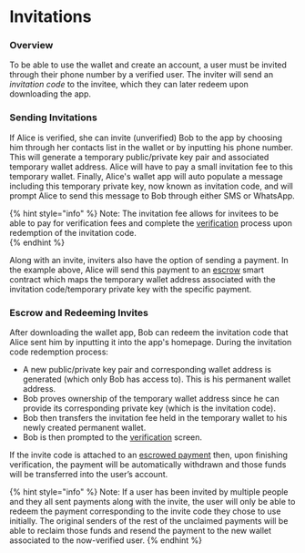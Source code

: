 # Invitations

### **Overview**

To be able to use the wallet and create an account, a user must be invited through their phone number by a verified user. The inviter will send an _invitation code_ to the invitee, which they can later redeem upon downloading the app.

### **Sending Invitations**

If Alice is verified, she can invite \(unverified\) Bob to the app by choosing him through her contacts list in the wallet or by inputting his phone number. This will generate a temporary public/private key pair and associated temporary wallet address. Alice will have to pay a small invitation fee to this temporary wallet. Finally, Alice's wallet app will auto populate a message including this temporary private key, now known as invitation code, and will prompt Alice to send this message to Bob through either SMS or WhatsApp.

{% hint style="info" %}
Note: The invitation fee allows for invitees to be able to pay for verification fees and complete the [verification](https://dev-docs.celo.org/celo-codebase/wallet/how-the-wallet-works/verification) process upon redemption of the invitation code.  
{% endhint %}

Along with an invite, inviters also have the option of sending a payment. In the example above, Alice will send this payment to an [escrow](https://dev-docs.celo.org/celo-codebase/protocol/transactions/escrow) smart contract which maps the temporary wallet address associated with the invitation code/temporary private key with the specific payment.

### Escrow and Redeeming Invites

After downloading the wallet app, Bob can redeem the invitation code that Alice sent him by inputting it into the app's homepage. During the invitation code redemption process:

- A new public/private key pair and corresponding wallet address is generated \(which only Bob has access to\). This is his permanent wallet address.
- Bob proves ownership of the temporary wallet address since he can provide its corresponding private key \(which is the invitation code\).
- Bob then transfers the invitation fee held in the temporary wallet to his newly created permanent wallet.
- Bob is then prompted to the [verification](https://dev-docs.celo.org/celo-codebase/wallet/how-the-wallet-works/verification) screen.

If the invite code is attached to an [escrowed payment](https://dev-docs.celo.org/celo-codebase/protocol/transactions/escrow) then, upon finishing verification, the payment will be automatically withdrawn and those funds will be transferred into the user’s account.

{% hint style="info" %}
Note: If a user has been invited by multiple people and they all sent payments along with the invite, the user will only be able to redeem the payment corresponding to the invite code they chose to use initially. The original senders of the rest of the unclaimed payments will be able to reclaim those funds and resend the payment to the new wallet associated to the now-verified user.
{% endhint %}
